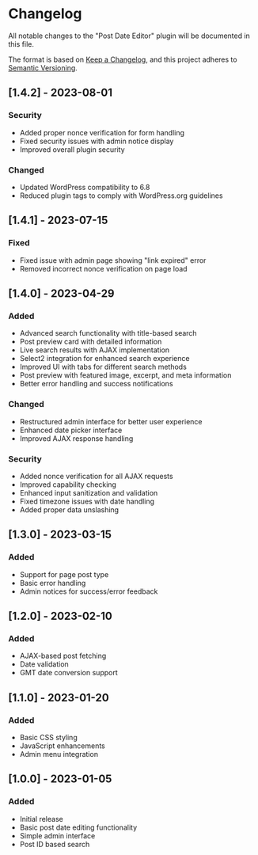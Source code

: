 # Changelog

All notable changes to the "Post Date Editor" plugin will be documented in this file.

The format is based on [Keep a Changelog](https://keepachangelog.com/en/1.0.0/),
and this project adheres to [Semantic Versioning](https://semver.org/spec/v2.0.0.html).

## [1.4.2] - 2023-08-01
### Security
- Added proper nonce verification for form handling
- Fixed security issues with admin notice display
- Improved overall plugin security

### Changed
- Updated WordPress compatibility to 6.8
- Reduced plugin tags to comply with WordPress.org guidelines

## [1.4.1] - 2023-07-15
### Fixed
- Fixed issue with admin page showing "link expired" error
- Removed incorrect nonce verification on page load

## [1.4.0] - 2023-04-29
### Added
- Advanced search functionality with title-based search
- Post preview card with detailed information
- Live search results with AJAX implementation
- Select2 integration for enhanced search experience
- Improved UI with tabs for different search methods
- Post preview with featured image, excerpt, and meta information
- Better error handling and success notifications

### Changed
- Restructured admin interface for better user experience
- Enhanced date picker interface
- Improved AJAX response handling

### Security
- Added nonce verification for all AJAX requests
- Improved capability checking
- Enhanced input sanitization and validation
- Fixed timezone issues with date handling
- Added proper data unslashing

## [1.3.0] - 2023-03-15
### Added
- Support for page post type
- Basic error handling
- Admin notices for success/error feedback

## [1.2.0] - 2023-02-10
### Added
- AJAX-based post fetching
- Date validation
- GMT date conversion support

## [1.1.0] - 2023-01-20
### Added
- Basic CSS styling
- JavaScript enhancements
- Admin menu integration

## [1.0.0] - 2023-01-05
### Added
- Initial release
- Basic post date editing functionality
- Simple admin interface
- Post ID based search 